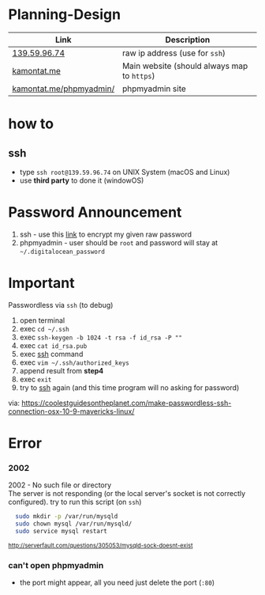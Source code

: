 # Planning-Design

|Link|Description|
|----|-----------|
| [139.59.96.74](https://139.59.96.74) |raw ip address (use for `ssh`) |
| [kamontat.me](https://kamontat.me) | Main website (should always map to `https`) |
| [kamontat.me/phpmyadmin/](https://kamontat.me/phpmyadmin/) | phpmyadmin site |

# how to

## ssh
- type `ssh root@139.59.96.74` on UNIX System (macOS and Linux) 
- use **third party** to done it (windowOS)

# Password Announcement
1. ssh - use this [link](http://www.md5online.org/md5-encrypt.html) to encrypt my given raw password
2. phpmyadmin - user should be `root` and password will stay at `~/.digitalocean_password`

# Important 

Passwordless via `ssh` (to debug)
1. open terminal
2. exec `cd ~/.ssh`
3. exec `ssh-keygen -b 1024 -t rsa -f id_rsa -P ""`
4. exec `cat id_rsa.pub`
5. exec [ssh](#ssh) command
6. exec `vim ~/.ssh/authorized_keys`
7. append result from **step4**
8. exec `exit`
9. try to [ssh](#ssh) again (and this time program will no asking for password)

via: https://coolestguidesontheplanet.com/make-passwordless-ssh-connection-osx-10-9-mavericks-linux/

# Error
### 2002
2002 - No such file or directory<br />The server is not responding (or the local server's socket is not correctly configured).
try to run this script (on `ssh`)
```Bash
  sudo mkdir -p /var/run/mysqld
  sudo chown mysql /var/run/mysqld/
  sudo service mysql restart
```
<small>http://serverfault.com/questions/305053/mysqld-sock-doesnt-exist</small>

### can't open phpmyadmin
- the port might appear, all you need just delete the port (`:80`)
